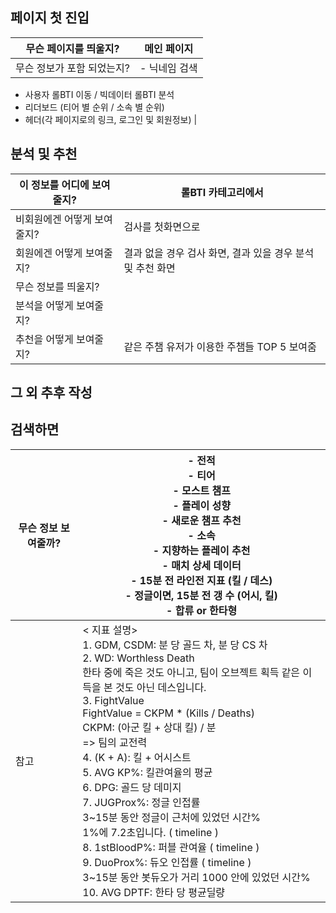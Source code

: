 ## 페이지 첫 진입

| 무슨 페이지를 띄울지? | 메인 페이지 |
| --- | --- |
| 무슨 정보가 포함 되었는지? | - 닉네임 검색
- 사용자 롤BTI 이동 / 빅데이터 롤BTI 분석
- 리더보드 (티어 별 순위 / 소속 별 순위)
- 헤더(각 페이지로의 링크, 로그인 및 회원정보) |

## 분석 및 추천

| 이 정보를 어디에 보여줄지? |  롤BTI 카테고리에서 |
| --- | --- |
| 비회원에겐 어떻게 보여줄지? | 검사를 첫화면으로 |
| 회원에겐 어떻게 보여줄지? | 결과 없을 경우 검사 화면, 결과 있을 경우 분석 및 추천 화면 |
| 무슨 정보를 띄울지? |  |
| 분석을 어떻게 보여줄지? |  |
| 추천을 어떻게 보여줄지? | 같은 주챔 유저가 이용한 주챔들 TOP 5 보여줌 |

## 그 외 추후 작성

## 검색하면

| 무슨 정보 보여줄까? | - 전적 <br/> - 티어 <br/> - 모스트 챔프 <br/> - 플레이 성향<br/> - 새로운 챔프 추천 <br/> - 소속 <br/> - 지향하는 플레이 추천 <br/>- 매치 상세 데이터<br/> - 15분 전 라인전 지표 (킬 / 데스) <br/> - 정글이면, 15분 전 갱 수 (어시, 킬)<br/> - 합류 or 한타형 |
| --- | --- |
| 참고 | < 지표 설명><br/>1. GDM, CSDM: 분 당 골드 차, 분 당 CS 차<br/>2. WD: Worthless Death<br/>한타 중에 죽은 것도 아니고, 팀이 오브젝트 획득 같은 이득을 본 것도 아닌 데스입니다.<br/>3. FightValue<br/>FightValue = CKPM * (Kills / Deaths) <br/>CKPM: (아군 킬 + 상대 킬) / 분<br/>=> 팀의 교전력<br/>4. (K + A): 킬 + 어시스트<br/>5. AVG KP%: 킬관여율의 평균<br/>6. DPG: 골드 당 데미지<br/>7. JUGProx%: 정글 인접률<br/>3~15분 동안 정글이 근처에 있었던 시간%<br/>1%에 7.2초입니다. ( timeline ) <br/>8. 1stBloodP%: 퍼블 관여율 ( timeline ) <br/>9. DuoProx%: 듀오 인접률 ( timeline ) <br/>3~15분 동안 봇듀오가 거리 1000 안에 있었던 시간%<br/>10. AVG DPTF: 한타 당 평균딜량 |